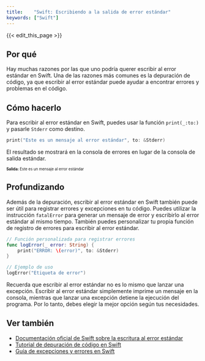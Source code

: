 ```yaml
---
title:    "Swift: Escribiendo a la salida de error estándar"
keywords: ["Swift"]
---
```


{{< edit_this_page >}}

## Por qué

Hay muchas razones por las que uno podría querer escribir al error estándar en Swift. Una de las razones más comunes es la depuración de código, ya que escribir al error estándar puede ayudar a encontrar errores y problemas en el código.

## Cómo hacerlo

Para escribir al error estándar en Swift, puedes usar la función `print(_:to:)` y pasarle `Stderr` como destino.

```Swift
print("Este es un mensaje al error estándar", to: &Stderr)
```

El resultado se mostrará en la consola de errores en lugar de la consola de salida estándar.

<sub><sup>**Salida:** Este es un mensaje al error estándar</sup></sub>

## Profundizando

Además de la depuración, escribir al error estándar en Swift también puede ser útil para registrar errores y excepciones en tu código. Puedes utilizar la instrucción `fatalError` para generar un mensaje de error y escribirlo al error estándar al mismo tiempo. También puedes personalizar tu propia función de registro de errores para escribir al error estándar.

```Swift
// Función personalizada para registrar errores
func logError(_ error: String) {
    print("ERROR: \(error)", to: &Stderr)
}

// Ejemplo de uso
logError("Etiqueta de error")
```

Recuerda que escribir al error estándar no es lo mismo que lanzar una excepción. Escribir al error estándar simplemente imprime un mensaje en la consola, mientras que lanzar una excepción detiene la ejecución del programa. Por lo tanto, debes elegir la mejor opción según tus necesidades.

## Ver también

- [Documentación oficial de Swift sobre la escritura al error estándar](https://developer.apple.com/documentation/swift/erroroutput)
- [Tutorial de depuración de código en Swift](https://www.raywenderlich.com/470-how-to-debug-in-swift)
- [Guía de excepciones y errores en Swift](https://www.swiftbysundell.com/posts/throwing-observers-in-swift)